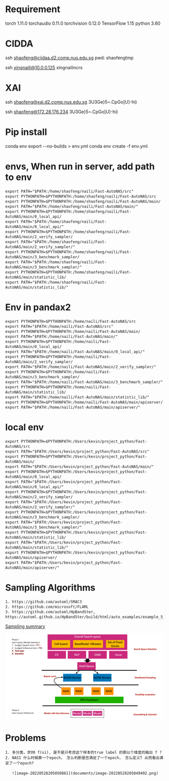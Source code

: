 

# Requirement

torch              1.11.0
torchaudio         0.11.0
torchvision        0.12.0
TensorFlow 1.15
python 3.60

# CIDDA
ssh shaofeng@ciidaa.d2.comp.nus.edu.sg
pwd: shaofengtmp

ssh xingnaili@10.0.0.125
xingnailincrs

# XAI
ssh shaofeng@xai.d2.comp.nus.edu.sg
3U3Ge}5~.CpGo]U]-hi)

ssh shaofeng@172.28.176.234
3U3Ge}5~.CpGo]U]-hi)

# Pip install
conda env export --no-builds > env.yml
conda env create -f env.yml

# envs, When run in server, add path to env
    export PATH="$PATH:/home/shaofeng/naili/Fast-AutoNAS/src"
    export PYTHONPATH=$PYTHONPATH:/home/shaofeng/naili/Fast-AutoNAS/src
    export PYTHONPATH=$PYTHONPATH:/home/shaofeng/naili/Fast-AutoNAS/main/
    export PATH="$PATH:/home/shaofeng/naili/Fast-AutoNAS/main/"
    export PYTHONPATH=$PYTHONPATH:/home/shaofeng/naili/Fast-AutoNAS/main/0_local_api/
    export PATH="$PATH:/home/shaofeng/naili/Fast-AutoNAS/main/0_local_api/"
    export PYTHONPATH=$PYTHONPATH:/home/shaofeng/naili/Fast-AutoNAS/main/2_verify_sampler/
    export PATH="$PATH:/home/shaofeng/naili/Fast-AutoNAS/main/2_verify_sampler/"
    export PYTHONPATH=$PYTHONPATH:/home/shaofeng/naili/Fast-AutoNAS/main/3_benchmark_sampler/
    export PATH="$PATH:/home/shaofeng/naili/Fast-AutoNAS/main/3_benchmark_sampler/"
    export PYTHONPATH=$PYTHONPATH:/home/shaofeng/naili/Fast-AutoNAS/main/statistic_lib/
    export PATH="$PATH:/home/shaofeng/naili/Fast-AutoNAS/main/statistic_lib/"



# Env in pandax2

    export PYTHONPATH=$PYTHONPATH:/home/naili/Fast-AutoNAS/src
    export PATH="$PATH:/home/naili/Fast-AutoNAS/src"
    export PYTHONPATH=$PYTHONPATH:/home/naili/Fast-AutoNAS/main/
    export PATH="$PATH:/home/naili/Fast-AutoNAS/main/"
    export PYTHONPATH=$PYTHONPATH:/home/naili/Fast-AutoNAS/main/0_local_api/
    export PATH="$PATH:/home/naili/Fast-AutoNAS/main/0_local_api/"
    export PYTHONPATH=$PYTHONPATH:/home/naili/Fast-AutoNAS/main/2_verify_sampler/
    export PATH="$PATH:/home/naili/Fast-AutoNAS/main/2_verify_sampler/"
    export PYTHONPATH=$PYTHONPATH:/home/naili/Fast-AutoNAS/main/3_benchmark_sampler/
    export PATH="$PATH:/home/naili/Fast-AutoNAS/main/3_benchmark_sampler/"
    export PYTHONPATH=$PYTHONPATH:/home/naili/Fast-AutoNAS/main/statistic_lib/
    export PATH="$PATH:/home/naili/Fast-AutoNAS/main/statistic_lib/"
    export PYTHONPATH=$PYTHONPATH:/home/naili/Fast-AutoNAS/main/apiserver/
    export PATH="$PATH:/home/naili/Fast-AutoNAS/main/apiserver/"

# local env
    export PYTHONPATH=$PYTHONPATH:/Users/kevin/project_python/Fast-AutoNAS/src
    export PATH="$PATH:/Users/kevin/project_python/Fast-AutoNAS/src"
    export PYTHONPATH=$PYTHONPATH:/Users/kevin/project_python/Fast-AutoNAS/main/
    export PATH="$PATH:/Users/kevin/project_python/Fast-AutoNAS/main/"
    export PYTHONPATH=$PYTHONPATH:/Users/kevin/project_python/Fast-AutoNAS/main/0_local_api/
    export PATH="$PATH:/Users/kevin/project_python/Fast-AutoNAS/main/0_local_api/"
    export PYTHONPATH=$PYTHONPATH:/Users/kevin/project_python/Fast-AutoNAS/main/2_verify_sampler/
    export PATH="$PATH:/Users/kevin/project_python/Fast-AutoNAS/main/2_verify_sampler/"
    export PYTHONPATH=$PYTHONPATH:/Users/kevin/project_python/Fast-AutoNAS/main/3_benchmark_sampler/
    export PATH="$PATH:/Users/kevin/project_python/Fast-AutoNAS/main/3_benchmark_sampler/"
    export PYTHONPATH=$PYTHONPATH:/Users/kevin/project_python/Fast-AutoNAS/main/statistic_lib/
    export PATH="$PATH:/Users/kevin/project_python/Fast-AutoNAS/main/statistic_lib/"
    export PYTHONPATH=$PYTHONPATH:/Users/kevin/project_python/Fast-AutoNAS/main/apiserver/
    export PATH="$PATH:/Users/kevin/project_python/Fast-AutoNAS/main/apiserver/"

# Sampling Algorithms
    1. https://github.com/automl/SMAC3
    2. https://github.com/microsoft/FLAML
    3. https://github.com/automl/HpBandSter, https://automl.github.io/HpBandSter/build/html/auto_examples/example_5_mnist.html

[Sampling summary](https://github.com/huawei-noah/vega/blob/master/docs/cn/algorithms/hpo.md)

![image-20220512213253528](documents/img.png)

# Problems

    1. 多分类，求∇0 f(xi), 是不是只考虑这个样本的true label 的那以个维度的输出 f ?
    2. NASI 什么时候算一个epoch， 怎么判断是否满足了一个epoch， 怎么定义T 从而看出满足了一个epoch?

       ![image-20220528205050861](documents/image-20220528205049492.png)

